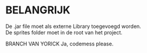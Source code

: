 # BELANGRIJK
De .jar file moet als externe Library toegevoegd worden.  
De sprites folder moet in de root van het project.

BRANCH VAN YORICK
Ja, codemess please.
